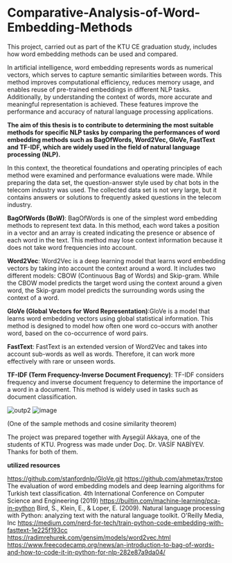 # Comparative-Analysis-of-Word-Embedding-Methods
This project, carried out as part of the KTU CE graduation study, includes how word embedding methods can be used and compared.

In artificial intelligence, word embedding represents words as numerical vectors, which serves to capture semantic similarities between words. This method improves computational efficiency, reduces memory usage, and enables reuse of pre-trained embeddings in different NLP tasks. Additionally, by understanding the context of words, more accurate and meaningful representation is achieved. These features improve the performance and accuracy of natural language processing applications.

  **The aim of this thesis is to contribute to determining the most suitable methods for specific NLP tasks by comparing the performances of word embedding methods such as BagOfWords, Word2Vec, GloVe, FastText and TF-IDF, which are widely used in the field of natural language processing (NLP).**

  
In this context, the theoretical foundations and operating principles of each method were examined and performance evaluations were made. While preparing the data set, the question-answer style used by chat bots in the telecom industry was used. The collected data set is not very large, but it contains answers or solutions to frequently asked questions in the telecom industry.

**BagOfWords (BoW)**: BagOfWords is one of the simplest word embedding methods to represent text data. In this method, each word takes a position in a vector and an array is created indicating the presence or absence of each word in the text. This method may lose context information because it does not take word frequencies into account.

**Word2Vec**: Word2Vec is a deep learning model that learns word embedding vectors by taking into account the context around a word. It includes two different models: CBOW (Continuous Bag of Words) and Skip-gram. While the CBOW model predicts the target word using the context around a given word, the Skip-gram model predicts the surrounding words using the context of a word. 

**GloVe (Global Vectors for Word Representation)**:GloVe is a model that learns word embedding vectors using global statistical information. This method is designed to model how often one word co-occurs with another word, based on the co-occurrence of word pairs.

**FastText**: FastText is an extended version of Word2Vec and takes into account sub-words as well as words. Therefore, it can work more effectively with rare or unseen words.

**TF-IDF (Term Frequency-Inverse Document Frequency)**: TF-IDF considers frequency and inverse document frequency to determine the importance of a word in a document. This method is widely used in tasks such as document classification.

![outp2](https://github.com/user-attachments/assets/3a6c3632-4863-42b8-83c0-1b88bfe73d41)
![image](https://github.com/user-attachments/assets/90a5232b-0522-4bcc-849e-8348e4ea4f34)



(One of the sample methods and cosine similarity theorem)


The project was prepared together with Ayşegül Akkaya, one of the students of KTU. Progress was made under Doç. Dr. VASİF NABİYEV. Thanks for both of them.

    
**utilized resources**

https://github.com/stanfordnlp/GloVe.git
https://github.com/ahmetax/trstop
The evaluation of word embedding models and deep learning algorithms for Turkish text classification. 4th International Conference on Computer Science and Engineering (2019)
https://builtin.com/machine-learning/pca-in-python
Bird, S., Klein, E., & Loper, E. (2009). Natural language processing with Python: analyzing text with the natural language toolkit. O'Reilly Media, Inc
https://medium.com/nerd-for-tech/train-python-code-embedding-with-fasttext-1e225f193cc
https://radimrehurek.com/gensim/models/word2vec.html
https://www.freecodecamp.org/news/an-introduction-to-bag-of-words-and-how-to-code-it-in-python-for-nlp-282e87a9da04/
